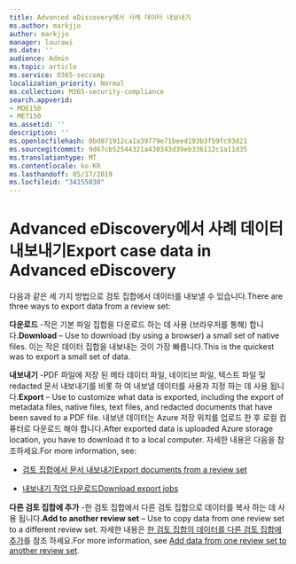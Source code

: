 ```yaml
---
title: Advanced eDiscovery에서 사례 데이터 내보내기
ms.author: markjjo
author: markjjo
manager: laurawi
ms.date: ''
audience: Admin
ms.topic: article
ms.service: O365-seccomp
localization_priority: Normal
ms.collection: M365-security-compliance
search.appverid:
- MOE150
- MET150
ms.assetid: ''
description: ''
ms.openlocfilehash: 0bd071912ca1a39779e71beed193b3f59fc93d21
ms.sourcegitcommit: 9d67cb52544321a430343d39eb336112c1a11d35
ms.translationtype: MT
ms.contentlocale: ko-KR
ms.lasthandoff: 05/17/2019
ms.locfileid: "34155030"
---
```

# <a name="export-case-data-in-advanced-ediscovery"></a><span data-ttu-id="09838-102">Advanced eDiscovery에서 사례 데이터 내보내기</span><span class="sxs-lookup"><span data-stu-id="09838-102">Export case data in Advanced eDiscovery</span></span>

<span data-ttu-id="09838-103">다음과 같은 세 가지 방법으로 검토 집합에서 데이터를 내보낼 수 있습니다.</span><span class="sxs-lookup"><span data-stu-id="09838-103">There are three ways to export data from a review set:</span></span>

<span data-ttu-id="09838-104">**다운로드** -작은 기본 파일 집합을 다운로드 하는 데 사용 (브라우저를 통해) 합니다.</span><span class="sxs-lookup"><span data-stu-id="09838-104">**Download** – Use to download (by using a browser) a small set of native files.</span></span> <span data-ttu-id="09838-105">이는 작은 데이터 집합을 내보내는 것이 가장 빠릅니다.</span><span class="sxs-lookup"><span data-stu-id="09838-105">This is the quickest was to export a small set of data.</span></span>

<span data-ttu-id="09838-106">**내보내기** -PDF 파일에 저장 된 메타 데이터 파일, 네이티브 파일, 텍스트 파일 및 redacted 문서 내보내기를 비롯 하 여 내보낼 데이터를 사용자 지정 하는 데 사용 됩니다.</span><span class="sxs-lookup"><span data-stu-id="09838-106">**Export** – Use to customize what data is exported, including the export of metadata files, native files, text files, and redacted documents that have been saved to a PDF file.</span></span> <span data-ttu-id="09838-107">내보낸 데이터는 Azure 저장 위치를 업로드 한 후 로컬 컴퓨터로 다운로드 해야 합니다.</span><span class="sxs-lookup"><span data-stu-id="09838-107">After exported data is uploaded Azure storage location, you have to download it to a local computer.</span></span> <span data-ttu-id="09838-108">자세한 내용은 다음을 참조하세요.</span><span class="sxs-lookup"><span data-stu-id="09838-108">For more information, see:</span></span> 

   - [<span data-ttu-id="09838-109">검토 집합에서 문서 내보내기</span><span class="sxs-lookup"><span data-stu-id="09838-109">Export documents from a review set</span></span>](export-documents-from-review-set.md)

   - [<span data-ttu-id="09838-110">내보내기 작업 다운로드</span><span class="sxs-lookup"><span data-stu-id="09838-110">Download export jobs</span></span>](download-export-jobs.md)

<span data-ttu-id="09838-111">**다른 검토 집합에 추가** -한 검토 집합에서 다른 검토 집합으로 데이터를 복사 하는 데 사용 됩니다.</span><span class="sxs-lookup"><span data-stu-id="09838-111">**Add to another review set** – Use to copy data from one review set to a different review set.</span></span> <span data-ttu-id="09838-112">자세한 내용은 [한 검토 집합의 데이터를 다른 검토 집합에 추가](add-data-to-review-set-from-another-review-set.md)를 참조 하세요.</span><span class="sxs-lookup"><span data-stu-id="09838-112">For more information, see [Add data from one review set to another review set](add-data-to-review-set-from-another-review-set.md).</span></span> 
